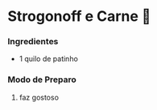 # Strogonoff e Carne :ox:



### Ingredientes 

- 1 quilo de patinho







### Modo de Preparo 

1. faz gostoso 

   

